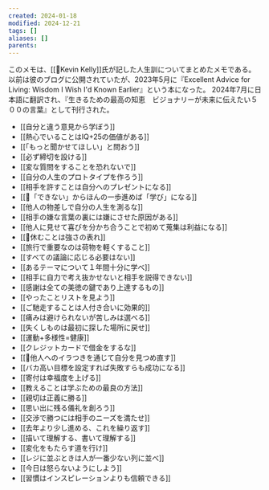 ```yaml
---
created: 2024-01-18
modified: 2024-12-21
tags: []
aliases: []
parents: 
---
```

このメモは、[[👤Kevin Kelly]]氏が記した人生訓についてまとめたメモである。  
以前は彼のブログに公開されていたが、2023年5月に『Excellent Advice for Living: Wisdom I Wish I'd Known Earlier』という本になった。
2024年7月に日本語に翻訳され、『生きるための最高の知恵　ビジョナリーが未来に伝えたい５００の言葉』として刊行された。

- [[自分と違う意見から学ぼう]]
- [[熱心でいることはIQ+25の価値がある]]
- [[「もっと聞かせてほしい」と問おう]]
- [[必ず締切を設ける]]
- [[変な質問をすることを恐れないで]]
- [[自分の人生のプロトタイプを作ろう]]
- [[相手を許すことは自分へのプレゼントになる]]
- [[💬「できない」からほんの一歩進めば「学び」になる]]
- [[他人の物差しで自分の人生を測るな]]
- [[相手の嫌な言葉の裏には嫌にさせた原因がある]]
- [[他人に見せて喜びを分かち合うことで初めて蒐集は利益になる]]
- [[💬休むことは強さの表れ]]
- [[旅行で重要なのは荷物を軽くすること]]
- [[すべての議論に応じる必要はない]]
- [[あるテーマについて１年間十分に学べ]]
- [[相手に自力で考え抜かせないと相手を説得できない]]
- [[感謝は全ての美徳の鍵であり上達するもの]]
- [[やったことリストを見よう]]
- [[ご馳走することは人付き合いに効果的]]
- [[痛みは避けられないが苦しみは選べる]]
- [[失くしものは最初に探した場所に戻せ]]
- [[運動+多様性=健康]]
- [[クレジットカードで借金をするな]]
- [[💬他人へのイラつきを通じて自分を見つめ直す]]
- [[バカ高い目標を設定すれば失敗すらも成功になる]]
- [[寄付は幸福度を上げる]]
- [[教えることは学ぶための最良の方法]]
- [[親切は正義に勝る]]
- [[思い出に残る儀礼を創ろう]]
- [[交渉で勝つには相手のニーズを満たせ]]
- [[去年より少し進める、これを繰り返す]]
- [[描いて理解する、書いて理解する]]
- [[変化をもたらす道を行け]]
- [[レジに並ぶときは人が一番少ない列に並べ]]
- [[今日は怒らないようにしよう]]
- [[習慣はインスピレーションよりも信頼できる]]